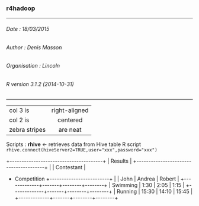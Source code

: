 
### r4hadoop  
---
###### Date : 18/03/2015
###### Author : Denis Masson
###### Organisation : Lincoln
###### R version 3.1.2 (2014-10-31)
---
 |||
 |-------------- |:-------------:|
 | col 3 is      | right-aligned |
 | col 2 is      | centered      |
 | zebra stripes | are neat      |



Scripts : **rhive** <- retrieves data from Hive table
R script
`rhive.connect(hiveServer2=TRUE,user="xxx",password="xxx")`

+---------------------------------------+
|                Results                |
+---------------------------------------+
|             |        Contestant       |
+ Competition +-------------------------+
|             |  John | Andrea | Robert |
+-------------+-------+--------+--------+
| Swimming    |  1:30 |   2:05 |   1:15 |
+-------------+-------+--------+--------+
| Running     | 15:30 |  14:10 |  15:45 |
+-------------+-------+--------+--------+